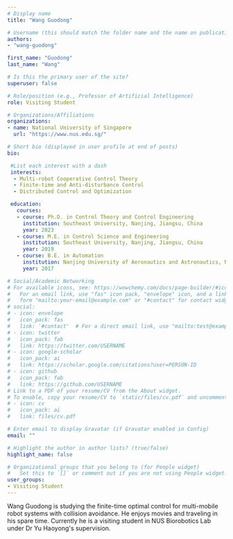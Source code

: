 ```yaml
---
# Display name
title: "Wang Guodong"

# Username (this should match the folder name and the name on publications)
authors:
- "wang-guodong"

first_name: "Guodong"
last_name: "Wang"

# Is this the primary user of the site?
superuser: false

# Role/position (e.g., Professor of Artificial Intelligence)
role: Visiting Student

# Organizations/Affiliations
organizations:
- name: National University of Singapore
  url: "https://www.nus.edu.sg/"

# Short bio (displayed in user profile at end of posts)
bio: 

 #List each interest with a dash
 interests:
  - Multi-robot Cooperative Control Theory
  - Finite-time and Anti-disturbance Control
  - Distributed Control and Optimization

 education:
   courses:
   - course: Ph.D. in Control Theory and Control Engineering
     institution: Southeast University, Nanjing, Jiangsu, China
     year: 2023
   - course: M.E. in Control Science and Engineering
     institution: Southeast University, Nanjing, Jiangsu, China
     year: 2019
   - course: B.E. in Automation
     institution: Nanjing University of Aeronautics and Astronautics, Nanjing, China
     year: 2017

# Social/Academic Networking
# For available icons, see: https://wowchemy.com/docs/page-builder/#icons
#   For an email link, use "fas" icon pack, "envelope" icon, and a link in the
#   form "mailto:your-email@example.com" or "#contact" for contact widget.
# social:
# - icon: envelope
#   icon_pack: fas
#   link: '#contact'  # For a direct email link, use "mailto:test@example.org".
# - icon: twitter
#   icon_pack: fab
#   link: https://twitter.com/USERNAME
# - icon: google-scholar
#   icon_pack: ai
#   link: https://scholar.google.com/citations?user=PERSON-ID
# - icon: github
#   icon_pack: fab
#   link: https://github.com/USERNAME
# Link to a PDF of your resume/CV from the About widget.
# To enable, copy your resume/CV to `static/files/cv.pdf` and uncomment the lines below.
# - icon: cv
#   icon_pack: ai
#   link: files/cv.pdf

# Enter email to display Gravatar (if Gravatar enabled in Config)
email: ""

# Highlight the author in author lists? (true/false)
highlight_name: false

# Organizational groups that you belong to (for People widget)
#   Set this to `[]` or comment out if you are not using People widget.
user_groups:
- Visiting Student
---
```

Wang Guodong is studying the finite-time optimal control for multi-mobile robot systems with collision avoidance. He enjoys movies and traveling in his spare time.
Currently he is a visiting student in NUS Biorobotics Lab under Dr Yu Haoyong's supervision.